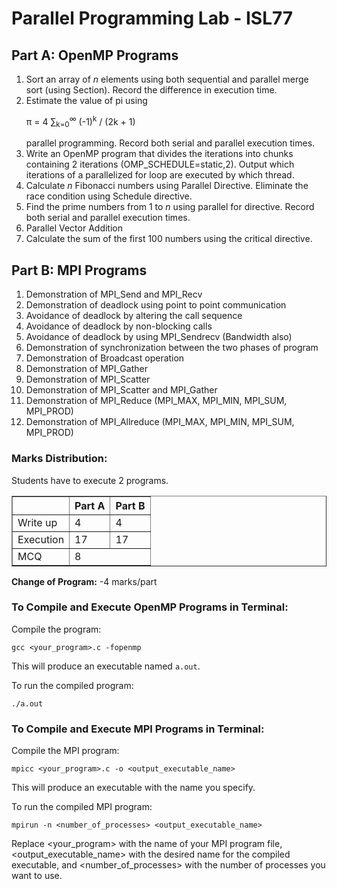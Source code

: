 <!DOCTYPE html>
<html lang="en">
<head>
    <meta charset="UTF-8">
</head>
<body>
    <h1>Parallel Programming Lab - ISL77</h1>
    <h2>Part A: OpenMP Programs</h2>
    <ol>
        <li>Sort an array of <i>n</i> elements using both sequential and parallel merge sort (using Section). Record the difference in execution time.</li>
        <li>Estimate the value of pi using <p>π = 4 ∑<sub>k=0</sub><sup>∞</sup> (-1)<sup>k</sup> / (2k + 1)</p> parallel programming. Record both serial and parallel execution times.</li>
        <li>Write an OpenMP program that divides the iterations into chunks containing 2 iterations (OMP_SCHEDULE=static,2). Output which iterations of a parallelized for loop are executed by which thread.</li>
        <li>Calculate <i>n</i> Fibonacci numbers using Parallel Directive. Eliminate the race condition using Schedule directive.</li>
        <li>Find the prime numbers from 1 to <i>n</i> using parallel for directive. Record both serial and parallel execution times.</li>
        <li>Parallel Vector Addition</li>
        <li>Calculate the sum of the first 100 numbers using the critical directive.</li>
    </ol>
    <h2>Part B: MPI Programs</h2>
    <ol>
        <li>Demonstration of MPI_Send and MPI_Recv</li>
        <li>Demonstration of deadlock using point to point communication</li>
        <li>Avoidance of deadlock by altering the call sequence</li>
        <li>Avoidance of deadlock by non-blocking calls</li>
        <li>Avoidance of deadlock by using MPI_Sendrecv (Bandwidth also)</li>
        <li>Demonstration of synchronization between the two phases of program</li>
        <li>Demonstration of Broadcast operation</li>
        <li>Demonstration of MPI_Gather</li>
        <li>Demonstration of MPI_Scatter</li>
        <li>Demonstration of MPI_Scatter and MPI_Gather</li>
        <li>Demonstration of MPI_Reduce (MPI_MAX, MPI_MIN, MPI_SUM, MPI_PROD)</li>
        <li>Demonstration of MPI_Allreduce (MPI_MAX, MPI_MIN, MPI_SUM, MPI_PROD)</li>
    </ol>
    <h3>Marks Distribution:</h3>
    <p>Students have to execute 2 programs.</p>
    <table border="1">
        <thead>
            <tr>
                <th></th>
                <th>Part A</th>
                <th>Part B</th>
            </tr>
        </thead>
        <tbody>
            <tr>
                <td>Write up</td>
                <td>4</td>
                <td>4</td>
            </tr>
            <tr>
                <td>Execution</td>
                <td>17</td>
                <td>17</td>
            </tr>
            <tr>
                <td>MCQ</td>
                <td colspan="2">8</td>
            </tr>
        </tbody>
    </table>
    <p><strong>Change of Program:</strong> -4 marks/part</p>
    <h3>To Compile and Execute OpenMP Programs in Terminal:</h3>
    <p>Compile the program:</p>
    <pre><code class="bash">gcc &lt;your_program&gt;.c -fopenmp</code></pre>
    <p>This will produce an executable named <code>a.out</code>.</p>
    <p>To run the compiled program:</p>
    <pre><code class="bash">./a.out</code></pre>
    <html>
   <h3>To Compile and Execute MPI Programs in Terminal:</h3>
   <p>Compile the MPI program:</p>
   <pre><code class="bash">mpicc &lt;your_program&gt;.c -o &lt;output_executable_name&gt;</code></pre>
   <p>This will produce an executable with the name you specify.</p>
   <p>To run the compiled MPI program:</p>
   <pre><code class="bash">mpirun -n &lt;number_of_processes&gt; &lt;output_executable_name&gt;</code></pre>
   <p>Replace &lt;your_program&gt; with the name of your MPI program file, &lt;output_executable_name&gt; with the desired name for the compiled executable, and &lt;number_of_processes&gt; with the number of processes you want to use.</p>
</body>
</html>
